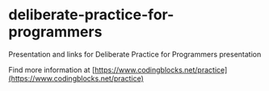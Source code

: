 # deliberate-practice-for-programmers
Presentation and links for Deliberate Practice for Programmers presentation

Find more information at [https://www.codingblocks.net/practice](https://www.codingblocks.net/practice)
